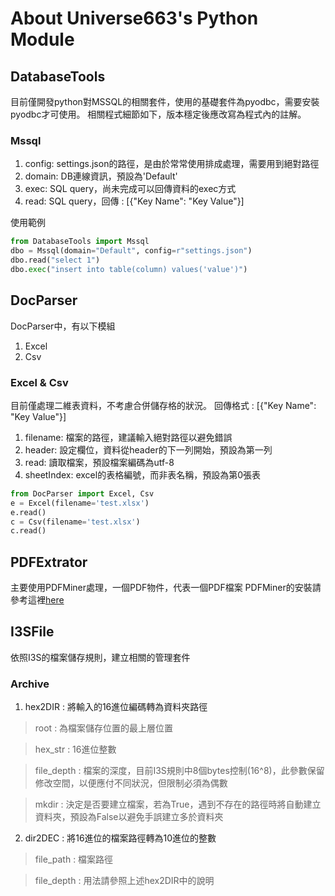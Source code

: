 # About Universe663's Python Module
## DatabaseTools
目前僅開發python對MSSQL的相關套件，使用的基礎套件為pyodbc，需要安裝pyodbc才可使用。
相關程式細節如下，版本穩定後應改寫為程式內的註解。
### Mssql
1. config: settings.json的路徑，是由於常常使用排成處理，需要用到絕對路徑
2. domain: DB連線資訊，預設為'Default'
3. exec: SQL query，尚未完成可以回傳資料的exec方式
4. read: SQL query，回傳 : [{"Key Name": "Key Value"}]

使用範例
```python
from DatabaseTools import Mssql
dbo = Mssql(domain="Default", config=r"settings.json")
dbo.read("select 1")
dbo.exec("insert into table(column) values('value')")
```
## DocParser
DocParser中，有以下模組
1. Excel
2. Csv

### Excel & Csv
目前僅處理二維表資料，不考慮合併儲存格的狀況。
回傳格式 : [{"Key Name": "Key Value"}]
1. filename: 檔案的路徑，建議輸入絕對路徑以避免錯誤
2. header: 設定欄位，資料從header的下一列開始，預設為第一列
3. read: 讀取檔案，預設檔案編碼為utf-8
4. sheetIndex: excel的表格編號，而非表名稱，預設為第0張表

```python
from DocParser import Excel, Csv
e = Excel(filename='test.xlsx')
e.read()
c = Csv(filename='test.xlsx')
c.read()
```

## PDFExtrator
主要使用PDFMiner處理，一個PDF物件，代表一個PDF檔案
PDFMiner的安裝請參考這裡[here](https://gitlab.wke.csie.ncnu.edu.tw/Alien663/pdfminerinstall)

## I3SFile
依照I3S的檔案儲存規則，建立相關的管理套件
### Archive
1. hex2DIR : 將輸入的16進位編碼轉為資料夾路徑
>root : 為檔案儲存位置的最上層位置

>hex_str : 16進位整數

>file_depth : 檔案的深度，目前I3S規則中8個bytes控制(16^8)，此參數保留修改空間，以便應付不同狀況，但限制必須為偶數

>mkdir : 決定是否要建立檔案，若為True，遇到不存在的路徑時將自動建立資料夾，預設為False以避免手誤建立多於資料夾

2. dir2DEC : 將16進位的檔案路徑轉為10進位的整數

>file_path : 檔案路徑

>file_depth : 用法請參照上述hex2DIR中的說明